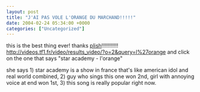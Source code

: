 ```yaml
---
layout: post
title: "J'AI PAS VOLE L'ORANGE DU MARCHAND!!!!!"
date: 2004-02-24 05:34:00 +0000
categories: ["Uncategorized"]
---
```


this is the best thing ever! thanks [plish](http://plish.livejournal.com/)!!!!!!!!!!! http://videos.tf1.fr/video/results_video/?o=2&query=l%27orange and click on the one that says "star academy - l'orange"

she says 1) star academy is a show in france that's like american idol and real world combined, 2) guy who sings this one won 2nd, girl with annoying voice at end won 1st, 3) this song is really popular right now.